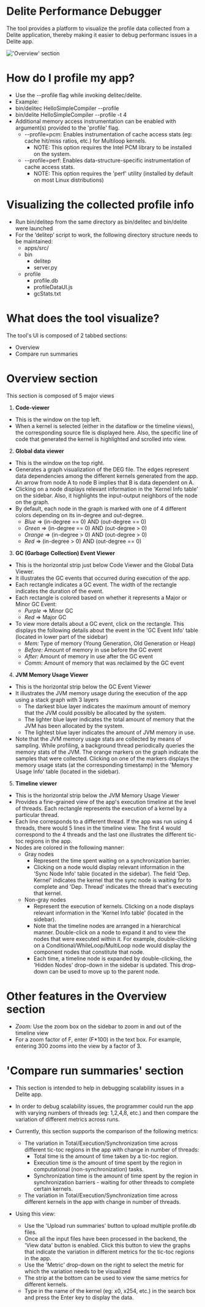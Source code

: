 Delite Performance Debugger
=============================

The tool provides a platform to visualize the profile data collected from a Delite application, thereby making it easier to debug performanc issues in a Delite app.

!['Overview' section](https://github.com/stanford-ppl/Delite/blob/debugger/profiler/assets/kMeans_2.png "'Overview' section of the profiler")

How do I profile my app?
=========================

* Use the --profile flag while invoking delitec/delite.
*  Example:
  * bin/delitec HelloSimpleCompiler --profile
  * bin/delite HelloSimpleCompiler --profile -t 4
* Additional memory access instrumentation can be enabled with argument(s) provided to the 'profile' flag.
  * --profile=pcm: Enables instrumentation of cache access stats (eg: cache hit/miss ratios, etc.) for Multiloop kernels.
    * NOTE: This option requires the Intel PCM library to be installed on the system.
  * --profile=perf: Enables data-structure-specific instrumentation of cache access stats.
    * NOTE: This option requires the 'perf' utility (installed by default on most Linux distributions)

Visualizing the collected profile info
=======================================

* Run bin/delitep from the same directory as bin/delitec and bin/delite were launched
* For the ‘delitep’ script to work, the following directory structure needs to be maintained:
  * apps/src/<app source files>
  * bin
    * delitep
    * server.py
  * profile
    * profile.db
    * profileDataUI.js
    * gcStats.txt


What does the tool visualize?
==============================

The tool's UI is composed of 2 tabbed sections:
  * Overview
  * Compare run summaries

Overview section
===================

This section is composed of 5 major views

1. **Code-viewer** 
  * This is the window on the top left. 
  * When a kernel is selected (either in the dataflow or the timeline views), the corresponding source file is displayed here. Also, the specific line of code that generated the kernel is highlighted and scrolled into view.

2. **Global data viewer** 
  * This is the window on the top right.
  * Generates a graph visualization of the DEG file. The edges represent data dependencies among the different kernels generated from the app. An arrow from node A to node B implies that B is data dependent on A.
  * Clicking on a node displays relevant information in the 'Kernel Info table' on the sidebar. Also, it highlights the input-output neighbors of the node on the graph. 
  * By default, each node in the graph is marked with one of 4 different colors depending on its in-degree and out-degree. 
	* *Blue* => (in-degree == 0) AND (out-degree == 0)
	* *Green* => (in-degree == 0) AND (out-degree > 0)
	* *Orange* => (in-degree > 0) AND (out-degree > 0)
	* *Red* => (in-degree > 0) AND (out-degree == 0)

3. **GC (Garbage Collection) Event Viewer**
  * This is the horizontal strip just below Code Viewer and the Global Data Viewer.
  * It illustrates the GC events that occurred during execution of the app.
  * Each rectangle indicates a GC event. The width of the rectangle indicates the duration of the event.
  * Each rectangle is colored based on whether it represents a Major or Minor GC Event:
    * *Purple* => Minor GC
    * *Red*    => Major GC
  * To view more details about a GC event, click on the rectangle. This displays the following details about the event in the 'GC Event Info' table (located in lower part of the sidebar)
    * *Mem:*     Type of memory (Young Generation, Old Generation or Heap)
    * *Before:*  Amount of memory in use before the GC event
    * *After:*   Amount of memory in use after the GC event
    * *Comm:*    Amount of memory that was reclaimed by the GC event

4. **JVM Memory Usage Viewer**
  * This is the horizontal strip below the GC Event Viewer
  * It illustrates the JVM memory usage during the execution of the app using a stack graph with 3 layers
    * The darkest blue layer indicates the maximum amount of memory that the JVM could possibly be allocated by the system.
    * The lighter blue layer indicates the total amount of memory that the JVM has been allocated by the system.
    * The lightest blue layer indicates the amount of JVM memory in use.
  * Note that the JVM memory usage stats are collected by means of sampling. While profiling, a background thread periodically queries the memory stats of the JVM. The orange markers on the graph indicate the samples that were collected. Clicking on one of the markers displays the memory usage stats (at the corresponding timestamp) in the 'Memory Usage Info' table (located in the sidebar).

5. **Timeline viewer**
  * This is the horizontal strip below the JVM Memory Usage Viewer
  * Provides a fine-grained view of the app's execution timeline at the level of threads. Each rectangle represents the execution of a kernel by a particular thread.
  * Each line corresponds to a different thread. If the app was run using 4 threads, there would 5 lines in the timeline view. The first 4 would correspond to the 4 threads and the last one illustrates the different tic-toc regions in the app.
  * Nodes are colored in the following manner:
    * Gray nodes
      * Represent the time spent waiting on a synchronization barrier.
      * Clicking on a node would display relevant information in the 'Sync Node Info' table (located in the sidebar). The field 'Dep. Kernel' indicates the kernel that the sync node is waiting for to complete and 'Dep. Thread' indicates the thread that's executing that kernel.
    * Non-gray nodes
      * Represent the execution of kernels. Clicking on a node displays relevant information in the 'Kernel Info table' (located in the sidebar).
      * Note that the timeline nodes are arranged in a hierarchical manner. Double-click on a node to expand it and to view the nodes that were executed within it. For example, double-clicking on a Conditional/WhileLoop/MultiLoop node would display the component nodes that constitute that node.
      * Each time, a timeline node is expanded by double-clicking, the 'Hidden Nodes' drop-down in the sidebar is updated. This drop-down can be used to move up to the parent node.

Other features in the Overview section
=========================================

* *Zoom:* Use the zoom box on the sidebar to zoom in and out of the timeline view
* For a zoom factor of F, enter (F*100) in the text box. For example, entering 300 zooms into the view by a factor of 3.

'Compare run summaries' section
=================================

* This section is intended to help in debugging scalability issues in a Delite app.
* In order to debug scalability issues, the programmer could run the app with varying numbers of threads (eg: 1,2,4,8, etc.) and then compare the variation of different metrics across runs.
* Currently, this section supports the comparison of the following metrics:
  * The variation in Total/Execution/Synchronization time across different tic-toc regions in the app with change in number of threads:
    * Total time is the amount of time taken by a tic-toc region.
    * Execution time is the amount of time spent by the region in computational (non-synchronization) tasks.
    * Synchronization time is the amount of time spent by the region in synchronization barriers - waiting for other threads to complete certain kernels.
  * The variation in Total/Execution/Synchronization time across different kernels in the app with change in number of threads.

* Using this view:
  * Use the 'Upload run summaries' button to upload multiple profile.db files. 
  * Once all the input files have been processed in the backend, the 'View data' button is enabled. Click this button to view the graphs that indicate the variation in different metrics for the tic-toc regions in the app.
  * Use the 'Metric' drop-down on the right to select the metric for which the variation needs to be visualized
  * The strip at the bottom can be used to view the same metrics for different kernels. 
  * Type in the name of the kernel (eg: x0, x254, etc.) in the search box and press the Enter key to display the data.
